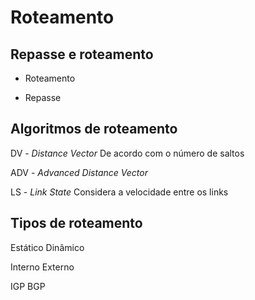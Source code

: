 

# Roteamento

## Repasse e roteamento

- Roteamento

- Repasse

## Algoritmos de roteamento

DV - *Distance Vector*
    De acordo com o número de saltos

ADV - *Advanced Distance Vector*

LS - *Link State*
    Considera a velocidade entre os links

## Tipos de roteamento

Estático
Dinâmico

Interno
Externo


IGP
BGP